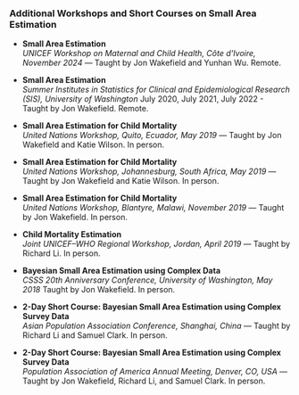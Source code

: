 ### Additional Workshops and Short Courses on Small Area Estimation

- **Small Area Estimation**  
  *UNICEF Workshop on Maternal and Child Health, Côte d'Ivoire, November 2024* — Taught by Jon Wakefield and Yunhan Wu. Remote.

- **Small Area Estimation**  
  *Summer Institutes in Statistics for Clinical and Epidemiological Research (SIS), University of Washington* July 2020, July 2021, July 2022 - Taught by Jon Wakefield. Remote.

- **Small Area Estimation for Child Mortality**  
  *United Nations Workshop, Quito, Ecuador, May 2019* — Taught by Jon Wakefield and Katie Wilson. In person.

- **Small Area Estimation for Child Mortality**  
  *United Nations Workshop, Johannesburg, South Africa, May 2019* — Taught by Jon Wakefield and Katie Wilson. In person.

- **Small Area Estimation for Child Mortality**  
  *United Nations Workshop, Blantyre, Malawi, November 2019* — Taught by Jon Wakefield. In person.
    
- **Child Mortality Estimation**  
  *Joint UNICEF–WHO Regional Workshop, Jordan, April 2019* — Taught by Richard Li. In person.

- **Bayesian Small Area Estimation using Complex Data**  
  *CSSS 20th Anniversary Conference, University of Washington, May 2018* Taught by Jon Wakefield. In person.

- **2-Day Short Course: Bayesian Small Area Estimation using Complex Survey Data**  
  *Asian Population Association Conference, Shanghai, China* — Taught by Richard Li and Samuel Clark. In person.

- **2-Day Short Course: Bayesian Small Area Estimation using Complex Survey Data**  
  *Population Association of America Annual Meeting, Denver, CO, USA* — Taught by Jon Wakefield, Richard Li, and Samuel Clark. In person.
